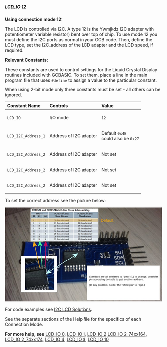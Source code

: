 <div class="section">

<div class="titlepage">

<div>

<div>

##### <span id="_lcd_io_12"></span>LCD\_IO 12

</div>

</div>

</div>

<span class="strong">**Using connection mode 12:**</span>

The LCD is controlled via I2C. A type 12 is the Ywmjkdz I2C adapter with
potentiometer variable resistor) bent over top of chip. To use mode 12
you must define the I2C ports as normal in your GCB code. Then, define
the LCD type, set the I2C\_address of the LCD adapter and the LCD speed,
if required.

<span class="strong">**Relevant Constants:**</span>

These constants are used to control settings for the Liquid Crystal
Display routines included with GCBASIC. To set them, place a line in the
main program file that uses `#define` to assign a value to the
particular constant.

When using 2-bit mode only three constants must be set - all others can
be ignored.

<div class="informaltable">

<table data-border="1">
<thead>
<tr class="header">
<th style="text-align: left;"><span class="strong"><strong>Constant Name</strong></span></th>
<th style="text-align: left;"><span class="strong"><strong>Controls</strong></span></th>
<th style="text-align: left;"><span class="strong"><strong>Value</strong></span></th>
</tr>
</thead>
<tbody>
<tr class="odd">
<td style="text-align: left;"><p><code class="literal">LCD_IO</code></p></td>
<td style="text-align: left;"><p>I/O mode</p></td>
<td style="text-align: left;"><p><code class="literal">12</code></p></td>
</tr>
<tr class="even">
<td style="text-align: left;"><p><code class="literal">LCD_I2C_Address_1</code></p></td>
<td style="text-align: left;"><p>Address of I2C adapter</p></td>
<td style="text-align: left;"><p>Default <code class="literal">0x4E</code><br />
could also be <code class="literal">0x27</code></p></td>
</tr>
<tr class="odd">
<td style="text-align: left;"><p><code class="literal">LCD_I2C_Address_2</code></p></td>
<td style="text-align: left;"><p>Address of I2C adapter</p></td>
<td style="text-align: left;"><p>Not set</p></td>
</tr>
<tr class="even">
<td style="text-align: left;"><p><code class="literal">LCD_I2C_Address_2</code></p></td>
<td style="text-align: left;"><p>Address of I2C adapter</p></td>
<td style="text-align: left;"><p>Not set</p></td>
</tr>
<tr class="odd">
<td style="text-align: left;"><p><code class="literal">LCD_I2C_Address_2</code></p></td>
<td style="text-align: left;"><p>Address of I2C adapter</p></td>
<td style="text-align: left;"><p>Not set</p></td>
</tr>
</tbody>
</table>

</div>

To set the correct address see the picture below:

<div class="informalfigure">

<div class="mediaobject" align="center">

![graphic](./images/lcd_io12b1.JPG)

</div>

</div>

For code examples see
<a href="http://github.com/Anobium/Great-Cow-BASIC-Demonstration-Sources/tree/master/LCD_Solutions" class="link">I2C LCD Solutions</a>.

See the separate sections of the Help file for the specifics of each
Connection Mode.

<span class="strong">**For more help, see**</span>
<a href="_lcd_io_0.html" class="link" title="LCD_IO 0">LCD_IO 0</a>,
<a href="_lcd_io_1.html" class="link" title="LCD_IO 1">LCD_IO 1</a>,
<a href="_lcd_io_2.html" class="link" title="LCD_IO 2">LCD_IO 2</a>
<a href="_lcd_io_2_74xx164.html" class="link" title="LCD_IO 2_74xx164">LCD_IO 2_74xx164</a>,
<a href="_lcd_io_2_74xx174.html" class="link" title="LCD_IO 2_74xx174">LCD_IO 2_74xx174</a>,
<a href="_lcd_io_4.html" class="link" title="LCD_IO 4">LCD_IO 4</a>,
<a href="_lcd_io_8.html" class="link" title="LCD_IO 8">LCD_IO 8</a>,
<a href="_lcd_io_10.html" class="link" title="LCD_IO 10">LCD_IO 10</a>

</div>
